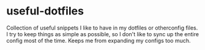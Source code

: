 # useful-dotfiles

Collection of useful snippets I like to have in my dotfiles or otherconfig files. I try to keep things as simple as possible, so I don't like to sync up the entire config most of the time. Keeps me from expanding my configs too much.
